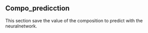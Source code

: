 ## Compo_predicction

This section save the value of the composition to predict with the neuralnetwork.